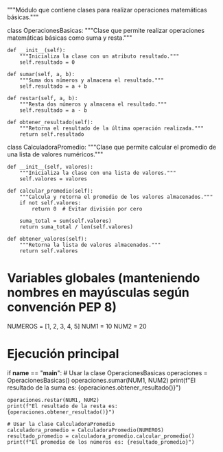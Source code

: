 """Módulo que contiene clases para realizar operaciones matemáticas básicas."""


class OperacionesBasicas:
    """Clase que permite realizar operaciones matemáticas básicas como suma y resta."""

    def __init__(self):
        """Inicializa la clase con un atributo resultado."""
        self.resultado = 0

    def sumar(self, a, b):
        """Suma dos números y almacena el resultado."""
        self.resultado = a + b

    def restar(self, a, b):
        """Resta dos números y almacena el resultado."""
        self.resultado = a - b

    def obtener_resultado(self):
        """Retorna el resultado de la última operación realizada."""
        return self.resultado


class CalculadoraPromedio:
    """Clase que permite calcular el promedio de una lista de valores numéricos."""

    def __init__(self, valores):
        """Inicializa la clase con una lista de valores."""
        self.valores = valores

    def calcular_promedio(self):
        """Calcula y retorna el promedio de los valores almacenados."""
        if not self.valores:
            return 0  # Evitar división por cero

        suma_total = sum(self.valores)
        return suma_total / len(self.valores)

    def obtener_valores(self):
        """Retorna la lista de valores almacenados."""
        return self.valores


# Variables globales (manteniendo nombres en mayúsculas según convención PEP 8)
NUMEROS = [1, 2, 3, 4, 5]
NUM1 = 10
NUM2 = 20

# Ejecución principal
if __name__ == "__main__":
    # Usar la clase OperacionesBasicas
    operaciones = OperacionesBasicas()
    operaciones.sumar(NUM1, NUM2)
    print(f"El resultado de la suma es: {operaciones.obtener_resultado()}")

    operaciones.restar(NUM1, NUM2)
    print(f"El resultado de la resta es: {operaciones.obtener_resultado()}")

    # Usar la clase CalculadoraPromedio
    calculadora_promedio = CalculadoraPromedio(NUMEROS)
    resultado_promedio = calculadora_promedio.calcular_promedio()
    print(f"El promedio de los números es: {resultado_promedio}")
